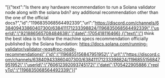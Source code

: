 "[{\"text\":\"Is there any hardware recommendation to run a Solana validator node along with the solana bdn? any additional recommendation other than the one of the official docs?\",\"id\":\"1196835068564492339\",\"url\":\"https://discord.com/channels/638409433860407300/638411171233398824/1196835068564492339\",\"userId\":\"921886565708484638\",\"date\":1705418116466},{\"text\":\"I think the best idea is to follow the machine specs recommendation officially published by the Solana foundation: https://docs.solana.com/running-validator/validator-reqs#rpc-node-recommendations\",\"id\":\"1196855156847951952\",\"url\":\"https://discord.com/channels/638409433860407300/638411171233398824/1196855156847951952\",\"userId\":\"760612392093745172\",\"date\":1705422905886,\"replyTo\":\"1196835068564492339\"}]"
